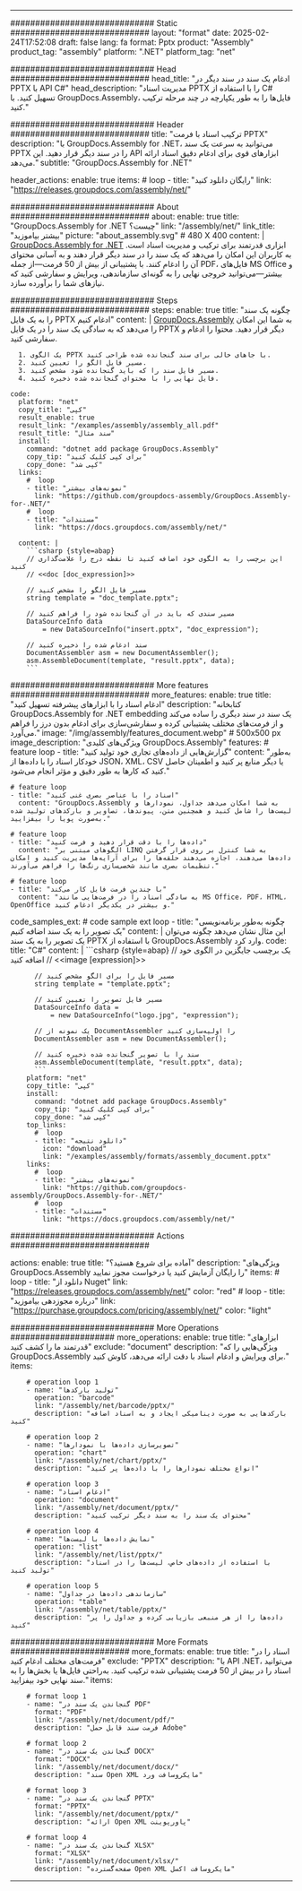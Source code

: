 



---
############################# Static ############################
layout: "format"
date:  2025-02-24T17:52:08
draft: false
lang: fa
format: Pptx
product: "Assembly"
product_tag: "assembly"
platform: ".NET"
platform_tag: "net"

############################# Head ############################
head_title: "ادغام یک سند در سند دیگر در PPTX با API C#"
head_description: "مدیریت اسناد PPTX را با استفاده از C# تسهیل کنید. با GroupDocs.Assembly، فایل‌ها را به طور یکپارچه در چند مرحله ترکیب کنید."

############################# Header ############################
title: "ترکیب اسناد با فرمت PPTX" 
description: "با GroupDocs.Assembly for .NET، می‌توانید به سرعت یک سند PPTX را در سند دیگر قرار دهید. این API ابزارهای قوی برای ادغام دقیق اسناد ارائه می‌دهد."
subtitle: "GroupDocs.Assembly for .NET" 

header_actions:
  enable: true
  items:
    #  loop
    - title: "رایگان دانلود کنید"
      link: "https://releases.groupdocs.com/assembly/net/"
      
############################# About ############################
about:
    enable: true
    title: "GroupDocs.Assembly for .NET چیست؟"
    link: "/assembly/net/"
    link_title: "بیشتر بیاموزید"
    picture: "about_assembly.svg" # 480 X 400
    content: |
       [GroupDocs.Assembly for .NET](/assembly/net/) ابزاری قدرتمند برای ترکیب و مدیریت اسناد است. به کاربران این امکان را می‌دهد که یک سند را در سند دیگر قرار دهند و به آسانی محتوای آن را ادغام کنند. با پشتیبانی از بیش از 50 فرمت—از جمله PDF، فایل‌های MS Office و بیشتر—می‌توانید خروجی نهایی را به گونه‌ای سازماندهی، ویرایش و سفارشی کنید که نیازهای شما را برآورده سازد.

############################# Steps ############################
steps:
    enable: true
    title: "چگونه یک سند را به یک فایل PPTX ادغام کنیم"
    content: |
      [GroupDocs.Assembly](/assembly/net/) به شما این امکان را می‌دهد که به سادگی یک سند را در یک فایل PPTX دیگر قرار دهید. محتوا را ادغام و سفارشی کنید.
      
      1. یک الگوی PPTX با جاهای خالی برای سند گنجانده شده طراحی کنید.
      2. مسیر فایل الگو را تعیین کنید.
      3. مسیر فایل سند را که باید گنجانده شود مشخص کنید.
      4. فایل نهایی را با محتوای گنجانده شده ذخیره کنید.
   
    code:
      platform: "net"
      copy_title: "کپی"
      result_enable: true
      result_link: "/examples/assembly/assembly_all.pdf"
      result_title: "سند مثال"
      install:
        command: "dotnet add package GroupDocs.Assembly"
        copy_tip: "برای کپی کلیک کنید"
        copy_done: "کپی شد"
      links:
        #  loop
        - title: "نمونه‌های بیشتر"
          link: "https://github.com/groupdocs-assembly/GroupDocs.Assembly-for-.NET/"
        #  loop
        - title: "مستندات"
          link: "https://docs.groupdocs.com/assembly/net/"
          
      content: |
        ```csharp {style=abap}
        // این برچسب را به الگوی خود اضافه کنید تا نقطه درج را علامت‌گذاری کنید
        // <<doc [doc_expression]>>

        // مسیر فایل الگو را مشخص کنید
        string template = "doc_template.pptx";

        // مسیر سندی که باید در آن گنجانده شود را فراهم کنید
        DataSourceInfo data 
            = new DataSourceInfo("insert.pptx", "doc_expression");

        // سند ادغام شده را ذخیره کنید
        DocumentAssembler asm = new DocumentAssembler();
        asm.AssembleDocument(template, "result.pptx", data);
        ```            

############################# More features ############################
more_features:
  enable: true
  title: "ادغام اسناد را با ابزارهای پیشرفته تسهیل کنید"
  description: "کتابخانه GroupDocs.Assembly for .NET embedding یک سند در سند دیگری را ساده می‌کند و از فرمت‌های مختلف پشتیبانی کرده و سفارشی‌سازی برای ادغام بدون درز را فراهم می‌آورد."
  image: "/img/assembly/features_document.webp" # 500x500 px
  image_description: "ویژگی‌های کلیدی GroupDocs.Assembly"
  features:
    # feature loop
    - title: "گزارش‌هایی از داده‌های تجاری خود تولید کنید"
      content: "به‌طور خودکار اسناد را با داده‌ها از JSON، XML، CSV یا دیگر منابع پر کنید و اطمینان حاصل کنید که کارها به طور دقیق و مؤثر انجام می‌شود."

    # feature loop
    - title: "اسناد را با عناصر بصری غنی کنید"
      content: "GroupDocs.Assembly به شما امکان می‌دهد جداول، نمودارها و لیست‌ها را شامل کنید و همچنین متن، پیوندها، تصاویر و بارکدهای تولید شده به‌صورت پویا را بیفزایید."

    # feature loop
    - title: "داده‌ها را با دقت قرار دهید و فرمت کنید"
      content: "الگوهای مبتنی بر LINQ به شما کنترل بر روی قرار گرفتن داده‌ها می‌دهند، اجازه می‌دهند حلقه‌ها را برای آرایه‌ها مدیریت کنید و امکان تنظیمات بصری مانند شخصی‌سازی رنگ‌ها را فراهم می‌آورند."

    # feature loop
    - title: "با چندین فرمت فایل کار می‌کند"
      content: "به سادگی اسناد را در فرمت‌هایی مانند MS Office، PDF، HTML، OpenOffice و بیشتر در یکدیگر ادغام کنید."
      
  code_samples_ext:
    # code sample ext loop
    - title: "چگونه به‌طور برنامه‌نویسی یک تصویر را به یک سند اضافه کنیم"
      content: |
        این مثال نشان می‌دهد چگونه می‌توان یک تصویر را به یک سند PPTX با استفاده از GroupDocs.Assembly وارد کرد.
      code:
        title: "C#"
        content: |
          ```csharp {style=abap}
          // یک برچسب جایگزین در الگوی خود اضافه کنید
          // <<image [expression]>>

          // مسیر فایل را برای الگو مشخص کنید
          string template = "template.pptx";

          // مسیر فایل تصویر را تعیین کنید
          DataSourceInfo data =
              = new DataSourceInfo("logo.jpg", "expression");

          // یک نمونه از DocumentAssembler را اولیه‌سازی کنید
          DocumentAssembler asm = new DocumentAssembler();

          // سند را با تصویر گنجانده شده ذخیره کنید
          asm.AssembleDocument(template, "result.pptx", data);
          ```
        platform: "net"
        copy_title: "کپی"
        install:
          command: "dotnet add package GroupDocs.Assembly"
          copy_tip: "برای کپی کلیک کنید"
          copy_done: "کپی شد"
        top_links:
          #  loop
          - title: "دانلود نتیجه"
            icon: "download"
            link: "/examples/assembly/formats/assembly_document.pptx"
        links:
          #  loop
          - title: "نمونه‌های بیشتر"
            link: "https://github.com/groupdocs-assembly/GroupDocs.Assembly-for-.NET/"
          #  loop
          - title: "مستندات"
            link: "https://docs.groupdocs.com/assembly/net/"
            

            


############################# Actions ############################

actions:
  enable: true
  title: "آماده برای شروع هستید؟"
  description: "ویژگی‌های GroupDocs.Assembly را رایگان آزمایش کنید یا درخواست مجوز نمایید"
  items:
    #  loop
    - title: "دانلود از Nuget"
      link: "https://releases.groupdocs.com/assembly/net/"
      color: "red"
        #  loop
    - title: "درباره مجوزدهی بیاموزید"
      link: "https://purchase.groupdocs.com/pricing/assembly/net/"
      color: "light"


############################# More Operations #####################
more_operations:
    enable: true
    title: "ابزارهای قدرتمند ما را کشف کنید"
    exclude: "document"
    description: "ویژگی‌هایی را که GroupDocs.Assembly برای ویرایش و ادغام اسناد با دقت ارائه می‌دهد، کاوش کنید."
    items: 
          
        # operation loop 1
        - name: "تولید بارکدها"
          operation: "barcode"
          link: "/assembly/net/barcode/pptx/"
          description: "بارکدهایی به صورت دینامیکی ایجاد و به اسناد اضافه کنید"

        # operation loop 2
        - name: "تصویرسازی داده‌ها با نمودارها"
          operation: "chart"
          link: "/assembly/net/chart/pptx/"
          description: "انواع مختلف نمودارها را با داده‌ها پر کنید"

        # operation loop 3
        - name: "ادغام اسناد"
          operation: "document"
          link: "/assembly/net/document/pptx/"
          description: "محتوای یک سند را به سند دیگر ترکیب کنید"

        # operation loop 4
        - name: "نمایش داده‌ها با لیست‌ها"
          operation: "list"
          link: "/assembly/net/list/pptx/"
          description: "با استفاده از داده‌های خاص، لیست‌ها را در اسناد تولید کنید"

        # operation loop 5
        - name: "سازماندهی داده‌ها در جداول"
          operation: "table"
          link: "/assembly/net/table/pptx/"
          description: "داده‌ها را از هر منبعی بازیابی کرده و جداول را پر کنید"
         
          
############################# More Formats ########################
more_formats:
    enable: true
    title: "اسناد را در فرمت‌های مختلف ادغام کنید"
    exclude: "PPTX"
    description: "با API .NET، می‌توانید اسناد را در بیش از 50 فرمت پشتیبانی شده ترکیب کنید. به‌راحتی فایل‌ها یا بخش‌ها را به سند نهایی خود بیفزایید."
    items: 
          
        # format loop 1
        - name: "گنجاندن یک سند در PDF"
          format: "PDF"
          link: "/assembly/net/document/pdf/"
          description: "فرمت سند قابل حمل Adobe"
          
        # format loop 2
        - name: "گنجاندن یک سند در DOCX"
          format: "DOCX"
          link: "/assembly/net/document/docx/"
          description: "سند Open XML مایکروسافت ورد"
          
        # format loop 3
        - name: "گنجاندن یک سند در PPTX"
          format: "PPTX"
          link: "/assembly/net/document/pptx/"
          description: "ارائه Open XML پاورپوینت"
          
        # format loop 4
        - name: "گنجاندن یک سند در XLSX"
          format: "XLSX"
          link: "/assembly/net/document/xlsx/"
          description: "صفحه‌گسترده Open XML مایکروسافت اکسل"


          

---